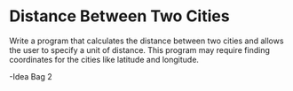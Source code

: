 # Distance Between Two Cities

Write a program that calculates the distance between 
two cities and allows the user to specify a unit of distance. 
This program may require finding coordinates for the cities 
like latitude and longitude.

-Idea Bag 2